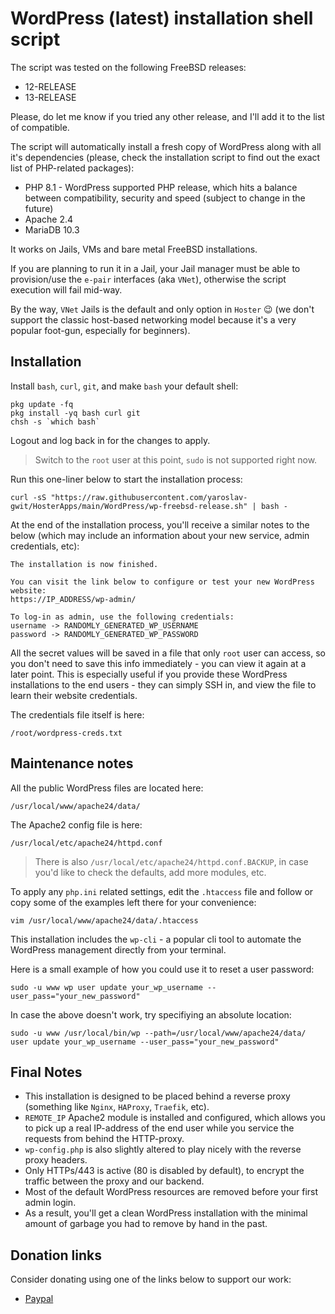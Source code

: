 # WordPress (latest) installation shell script

The script was tested on the following FreeBSD releases:

- 12-RELEASE
- 13-RELEASE

Please, do let me know if you tried any other release, and I'll add it to the list of compatible.

The script will automatically install a fresh copy of WordPress along with all it's dependencies (please, check the installation script to find out the exact list of PHP-related packages):

- PHP 8.1 - WordPress supported PHP release, which hits a balance between compatibility, security and speed (subject to change in the future)
- Apache 2.4
- MariaDB 10.3

It works on Jails, VMs and bare metal FreeBSD installations.

If you are planning to run it in a Jail, your Jail manager must be able to provision/use the `e-pair` interfaces (aka `VNet`), otherwise the script execution will fail mid-way.

By the way, `VNet` Jails is the default and only option in `Hoster` 😉
(we don't support the classic host-based networking model because it's a very popular foot-gun, especially for beginners).

## Installation

Install `bash`, `curl`, `git`, and make `bash` your default shell:

```shell
pkg update -fq
pkg install -yq bash curl git
chsh -s `which bash`
```

Logout and log back in for the changes to apply.

> Switch to the `root` user at this point, `sudo` is not supported right now.

Run this one-liner below to start the installation process:

```shell
curl -sS "https://raw.githubusercontent.com/yaroslav-gwit/HosterApps/main/WordPress/wp-freebsd-release.sh" | bash -
```

At the end of the installation process, you'll receive a similar notes to the below (which may include an information about your new service, admin credentials, etc):

```text
The installation is now finished.

You can visit the link below to configure or test your new WordPress website:
https://IP_ADDRESS/wp-admin/

To log-in as admin, use the following credentials:
username -> RANDOMLY_GENERATED_WP_USERNAME
password -> RANDOMLY_GENERATED_WP_PASSWORD
```

All the secret values will be saved in a file that only `root` user can access, so you don't need to save this info immediately - you can view it again at a later point.
This is especially useful if you provide these WordPress installations to the end users - they can simply SSH in, and view the file to learn their website credentials.

The credentials file itself is here:

```shell
/root/wordpress-creds.txt
```

## Maintenance notes

All the public WordPress files are located here:

```shell
/usr/local/www/apache24/data/
```

The Apache2 config file is here:

```shell
/usr/local/etc/apache24/httpd.conf
```

> There is also `/usr/local/etc/apache24/httpd.conf.BACKUP`, in case you'd like to check the defaults, add more modules, etc.

To apply any `php.ini` related settings, edit the `.htaccess` file and follow or copy some of the examples left there for your convenience:

```shell
vim /usr/local/www/apache24/data/.htaccess
```

This installation includes the `wp-cli` - a popular cli tool to automate the WordPress management directly from your terminal.

Here is a small example of how you could use it to reset a user password:

```shell
sudo -u www wp user update your_wp_username --user_pass="your_new_password"
```

In case the above doesn't work, try specifiying an absolute location:

```shell
sudo -u www /usr/local/bin/wp --path=/usr/local/www/apache24/data/ user update your_wp_username --user_pass="your_new_password"
```

## Final Notes

- This installation is designed to be placed behind a reverse proxy (something like `Nginx`, `HAProxy`, `Traefik`, etc).
- `REMOTE_IP` Apache2 module is installed and configured, which allows you to pick up a real IP-address of the end user while you service the requests from behind the HTTP-proxy.
- `wp-config.php` is also slightly altered to play nicely with the reverse proxy headers.
- Only HTTPs/443 is active (80 is disabled by default), to encrypt the traffic between the proxy and our backend.
- Most of the default WordPress resources are removed before your first admin login.
- As a result, you'll get a clean WordPress installation with the minimal amount of garbage you had to remove by hand in the past.

## Donation links

Consider donating using one of the links below to support our work:

- [Paypal](https://www.paypal.com/cgi-bin/webscr?cmd=_s-xclick&hosted_button_id=BYZMNVH4QH3L2&source=url)

